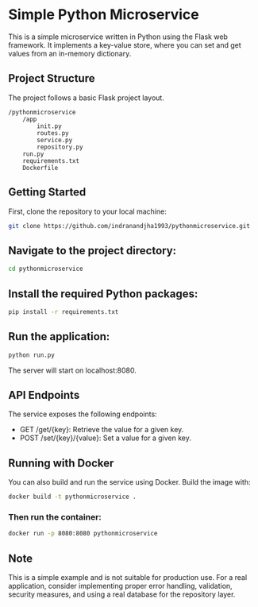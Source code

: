 # Simple Python Microservice

This is a simple microservice written in Python using the Flask web framework. It implements a key-value store, where you can set and get values from an in-memory dictionary.

## Project Structure

The project follows a basic Flask project layout.

```text
/pythonmicroservice
    /app
        init.py
        routes.py
        service.py
        repository.py
    run.py
    requirements.txt
    Dockerfile
```


## Getting Started

First, clone the repository to your local machine:

```bash
git clone https://github.com/indranandjha1993/pythonmicroservice.git
```

## Navigate to the project directory:
```bash
cd pythonmicroservice
```

## Install the required Python packages:
```bash
pip install -r requirements.txt
```

## Run the application:
```bash
python run.py
```

The server will start on localhost:8080.

## API Endpoints
The service exposes the following endpoints:

- GET /get/{key}: Retrieve the value for a given key.
- POST /set/{key}/{value}: Set a value for a given key.

## Running with Docker
You can also build and run the service using Docker. Build the image with:

```bash
docker build -t pythonmicroservice .
```

### Then run the container:

```bash
docker run -p 8080:8080 pythonmicroservice
```

## Note
This is a simple example and is not suitable for production use. For a real application, consider implementing proper error handling, validation, security measures, and using a real database for the repository layer.